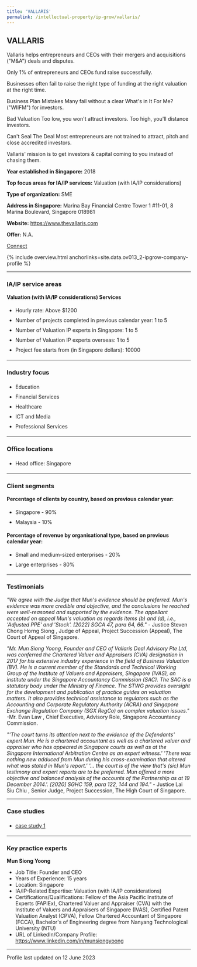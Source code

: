```yaml
---
title: 'VALLARIS'
permalink: /intellectual-property/ip-grow/vallaris/
---
```


## VALLARIS

Vallaris helps entrepreneurs and CEOs with their mergers and acquisitions ("M&A") deals and disputes.

Only 1% of entrepreneurs and CEOs fund raise successfully.

Businesses often fail to raise the right type of funding at the right valuation at the right time.

Business Plan Mistakes 
Many fail without a clear What's in It For Me? ("WIIFM") for investors.

Bad Valuation 
Too low, you won't attract investors. Too high, you'll distance investors.

Can't Seal The Deal
Most entrepreneurs are not trained to attract, pitch and close accredited investors.

Vallaris' mission is to get investors & capital coming to you instead of chasing them.

<b>Year established in Singapore:</b> 2018

<b>Top focus areas for IA/IP services:</b> Valuation (with IA/IP considerations)

<b>Type of organization:</b> SME

<b>Address in Singapore:</b> Marina Bay Financial Centre Tower 1 #11-01, 8 Marina Boulevard, Singapore 018981

<b>Website:</b> <a href='https://www.thevallaris.com'>https://www.thevallaris.com</a>

<b>Offer:</b> N.A.

<a class='btn' href='https://form.gov.sg/642b8054d88e0800129c6474' target='_blank' rel='noopener'>Connect</a>

{% include overview.html anchorlinks=site.data.ov013_2-ipgrow-company-profile %}

---
<a name='ip-related-service-areas'></a>
### IA/IP service areas

**Valuation (with IA/IP considerations) Services**

<ul>
<li style='line-height: 27px; margin: 0px 0px !important'>Hourly rate:  Above $1200</li>
<li style='line-height: 27px; margin: 0px 0px !important'>Number of projects completed in previous calendar year: 1 to 5</li>
<li style='line-height: 27px; margin: 0px 0px !important'>Number of Valuation IP experts in Singapore: 1 to 5</li>
<li style='line-height: 27px; margin: 0px 0px !important'>Number of Valuation IP experts overseas: 1 to 5</li>
<li style='line-height: 27px; margin: 0px 0px !important'>Project fee starts from (in Singapore dollars):  10000</li>
</ul>

---
<a name='industry-focus'></a>
### Industry focus

<ul><li style='line-height: 27px; margin: 0px 0px !important'> Education</li><li style='line-height: 27px; margin: 0px 0px !important'>Financial Services</li><li style='line-height: 27px; margin: 0px 0px !important'>Healthcare</li><li style='line-height: 27px; margin: 0px 0px !important'>ICT and Media</li><li style='line-height: 27px; margin: 0px 0px !important'>Professional Services</li></ul>

---
<a name='office-locations'></a>
### Office locations

<ul><li style='line-height: 27px; margin: 0px 0px !important'> Head office: Singapore</li></ul>

---
<a name='client-segments'></a>
### Client segments

**Percentage of clients by country, based on previous calendar year:**

<ul><li style='line-height: 27px; margin: 0px 0px !important'> Singapore - 90%	</li><li style='line-height: 27px; margin: 0px 0px !important'>Malaysia - 10%</li></ul>

**Percentage of revenue by organisational type, based on previous calendar year:**

<ul><li style='line-height: 27px; margin: 0px 0px !important'> Small and medium-sized enterprises - 20%</li><li style='line-height: 27px; margin: 0px 0px !important'>Large enterprises - 80%</li></ul>

---
<a name='testimonials'></a>
### Testimonials

*"We agree with the Judge that Mun's evidence should be preferred. Mun's evidence was more credible and objective, and the conclusions he reached were well-reasoned and supported by the evidence. The appellant accepted on appeal Mun's valuation as regards items (b) and (d), i.e., 'Adjusted PPE' and 'Stock'.  [2022] SGCA 47, para 64, 66."* - Justice Steven Chong Horng Siong , Judge of Appeal, Project Succession (Appeal), The Court of Appeal of Singapore.

*"Mr. Mun Siong Yoong, Founder and CEO of Vallaris Deal Advisory Pte Ltd, was conferred the Chartered Valuer and Appraisers (CVA) designation in 2017 for his extensive industry experience in the field of Business Valuation (BV).  He is a current member of the Standards and Technical Working Group of the Institute of Valuers and Appraisers, Singapore (IVAS), an institute under the Singapore Accountancy Commission (SAC). The SAC is a statutory body under the Ministry of Finance.  The STWG provides oversight for the development and publication of practice guides on valuation matters. It also provides technical assistance to regulators such as the Accounting and Corporate Regulatory Authority (ACRA) and Singapore Exchange Regulation Company (SGX RegCo) on complex valuation issues."* -Mr. Evan Law , Chief Executive, Advisory Role, Singapore Accountancy Commission.

*"'The court turns its attention next to the evidence of the Defendants' expert Mun. He is a chartered accountant as well as a chartered valuer and appraiser who has appeared in Singapore courts as well as at the Singapore International Arbitration Centre as an expert witness.'  'There was nothing new adduced from Mun during his cross-examination that altered what was stated in Mun's report.'  '... the court is of the view that's (sic) Mun testimony and expert reports are to be preferred. Mun offered a more objective and balanced analysis of the accounts of the Partnership as at 19 December 2014.'.  [2020] SGHC 159, para 122, 144 and 194."* - Justice Lai Siu Chiu , Senior Judge, Project Succession, The High Court of Singapore.



---
<a name='case-studies'></a>
### Case studies

<ul><li style='line-height: 27px; margin: 0px 0px !important'> <a href="https://thevallaris.com/insights/?category=testimonial. Intangible Asset Valuation for HKSE IPO. Project Marble." target="_blank" rel="noopener">case study 1</a></li></ul>

---
<a name='key-practice-experts'></a>
### Key practice experts

**Mun Siong Yoong**

- Job Title: Founder and CEO
- Years of Experience: 15 years
- Location: Singapore
- IA/IP-Related Expertise: Valuation (with IA/IP considerations)
- Certifications/Qualifications: Fellow of the Asia Pacific Institute of Experts (FAPIEx), Chartered Valuer and Appraiser (CVA) with the Institute of Valuers and Appraisers of Singapore (IVAS), Certified Patent Valuation Analyst (CPVA), Fellow Chartered Accountant of Singapore (FCCA), Bachelor's of Engineering degree from Nanyang Technological University (NTU)
- URL of LinkedIn/Company Profile: <a href="https://www.linkedin.com/in/munsiongyoong" target="_blank" rel="noopener">https://www.linkedin.com/in/munsiongyoong</a>

---
Profile last updated on 12 June 2023
